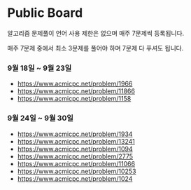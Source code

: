 # Public Board
알고리즘 문제풀이 언어 사용 제한은 없으며 매주 7문제씩 등록됩니다.

매주 7문제 중에서 최소 3문제를 풀어야 하며 7문제 다 푸셔도 됩니다.

### 9월 18일 ~ 9월 23일
* https://www.acmicpc.net/problem/1966
* https://www.acmicpc.net/problem/11866
* https://www.acmicpc.net/problem/1158

### 9월 24일 ~ 9월 30일
* https://www.acmicpc.net/problem/1934
* https://www.acmicpc.net/problem/13241
* https://www.acmicpc.net/problem/1094
* https://www.acmicpc.net/problem/2775
* https://www.acmicpc.net/problem/11066
* https://www.acmicpc.net/problem/10253
* https://www.acmicpc.net/problem/1024
